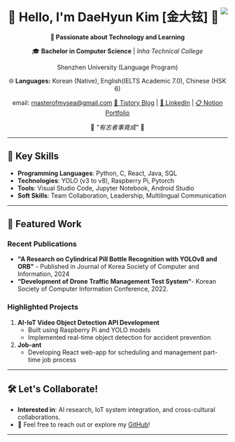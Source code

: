 <div align="center">
  
  <img align="right" src="http://mazassumnida.wtf/api/v2/generate_badge?boj=rnasterofmysea"/>

  # 👋 Hello, I'm DaeHyun Kim [金大铉] 👋

  **🌟 Passionate about Technology and Learning**

  <p>🎓 <b>Bachelor in Computer Science</b> | <i>Inha Technical College</i></p>
  <p>Shenzhen University (Language Program)</p>

  <p>🌐 <b>Languages:</b> Korean (Native), English(IELTS Academic 7.0), Chinese (HSK 6)</p>

  email: rnasterofmysea@gmail.com
  <a href="https://rnasterofmysea.tistory.com/">📖 Tistory Blog</a> |
  <a href="https://www.linkedin.com/in/rnasterofmysea/">🔗 LinkedIn</a> |
  <a href="https://lumbar-pickle-74c.notion.site/DAEHYUN-KIM-1f7cb15f72434971a802674097421339">📋 Notion Portfolio</a>

  <div align="center">
  🌟 <i>"有志者事竟成"</i> 🌟
</div>
</div>

---

## 📂 Key Skills
- **Programming Languages**: Python, C, React, Java, SQL
- **Technologies**: YOLO (v3 to v8), Raspberry Pi, Pytorch
- **Tools**: Visual Studio Code, Jupyter Notebook, Android Studio
- **Soft Skills**: Team Collaboration, Leadership, Multilingual Communication


---

## 🌟 Featured Work
### **Recent Publications**
- **"A Research on Cylindrical Pill Bottle Recognition with YOLOv8 and ORB"** - Published in Journal of Korea Society of Computer and Information, 2024
- **“Development of Drone Traffic Management Test System“**- Korean Society of Computer Information Conference, 2022.

### **Highlighted Projects**
1. **AI-IoT Video Object Detection API Development**
   - Built using Raspberry Pi and YOLO models
   - Implemented real-time object detection for accident prevention
2. **Job-ant**
   - Developing React web-app for scheduling and management part-time job process 

---

## 🛠️ Let's Collaborate!
- **Interested in**: AI research, IoT system integration, and cross-cultural collaborations.
- 📩 Feel free to reach out or explore my [GitHub](https://github.com/rnasterofmysea)!

---



